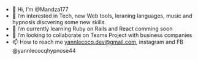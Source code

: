 - 👋 Hi, I’m @Mandza177
- 👀 I’m interested in Tech, new Web tools, leraning languages, music and hypnosis discvering some new skills
- 🌱 I’m currently learning Ruby on Rails and React comming soon
- 💞️ I’m looking to collaborate on Teams Project with business companies
- 📫 How to reach me yannlecocq.dev@gmail.com, instagram and FB @yannlecocqhypnose44

<!---
Mandza177/Mandza177 is a ✨ special ✨ repository because its `README.md` (this file) appears on your GitHub profile.
You can click the Preview link to take a look at your changes.
--->
